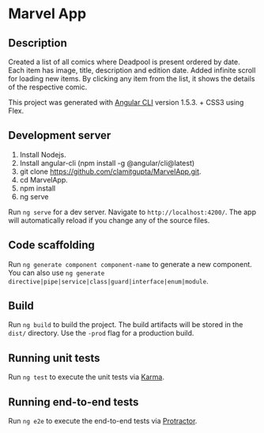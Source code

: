 # Marvel App

## Description

Created a list of all comics where Deadpool is present ordered by date. Each item has image, title, description and edition date. Added infinite scroll for loading new items. By clicking any item from the list, it shows the details of the respective comic.

This project was generated with [Angular CLI](https://github.com/angular/angular-cli) version 1.5.3. + CSS3 using Flex.

## Development server

1) Install Nodejs.
2) Install angular-cli (npm install -g @angular/cli@latest)
3) git clone https://github.com/clamitgupta/MarvelApp.git.
4) cd MarvelApp.
5) npm install
6) ng serve

Run `ng serve` for a dev server. Navigate to `http://localhost:4200/`. The app will automatically reload if you change any of the source files.

## Code scaffolding

Run `ng generate component component-name` to generate a new component. You can also use `ng generate directive|pipe|service|class|guard|interface|enum|module`.

## Build

Run `ng build` to build the project. The build artifacts will be stored in the `dist/` directory. Use the `-prod` flag for a production build.

## Running unit tests

Run `ng test` to execute the unit tests via [Karma](https://karma-runner.github.io).

## Running end-to-end tests

Run `ng e2e` to execute the end-to-end tests via [Protractor](http://www.protractortest.org/).
